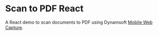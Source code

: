 # Scan to PDF React

A React demo to scan documents to PDF using Dynamsoft [Mobile Web Capture](https://www.dynamsoft.com/mobile-web-capture/docs/introduction/index.html).

